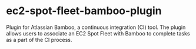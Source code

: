 # ec2-spot-fleet-bamboo-plugin
Plugin for Atlassian Bamboo, a continuous integration (CI) tool. The plugin allows users to associate an EC2 Spot Fleet with Bamboo to complete tasks as a part of the CI process.
